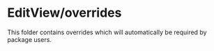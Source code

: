 # EditView/overrides

This folder contains overrides which will automatically be required by package users.
